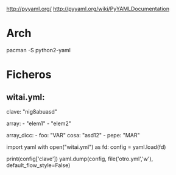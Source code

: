 http://pyyaml.org/
http://pyyaml.org/wiki/PyYAMLDocumentation


# Arch
pacman -S python2-yaml


# Ficheros
witai.yml:
---
  clave: "nig8abuasd"

  array: 
    - "elem1"
    - "elem2"

  array_dicc: 
    - foo: "VAR"
      cosa: "asd12"
    - pepe: "MAR"



import yaml
with open("witai.yml") as fd:
    config = yaml.load(fd)

print(config['clave'])
yaml.dump(config, file('otro.yml','w'), default_flow_style=False)

